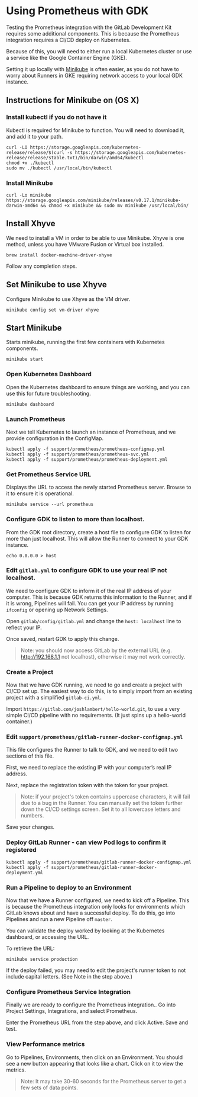# Using Prometheus with GDK

Testing the Prometheus integration with the GitLab Development Kit requires some additional components. This is because the Prometheus integration requires a CI/CD deploy on Kubernetes.

Because of this, you will need to either run a local Kubernetes cluster or use a service like the Google Container Engine (GKE).

Setting it up locally with [Minikube](https://github.com/kubernetes/minikube) is often easier, as you do not have to worry about Runners in GKE requiring network access to your local GDK instance.

## Instructions for Minikube on (OS X)

### Install kubectl if you do not have it

Kubectl is required for Minikube to function. You will need to download it, and add it to your path.

```
curl -LO https://storage.googleapis.com/kubernetes-release/release/$(curl -s https://storage.googleapis.com/kubernetes-release/release/stable.txt)/bin/darwin/amd64/kubectl
chmod +x ./kubectl
sudo mv ./kubectl /usr/local/bin/kubectl
```

### Install Minikube
```
curl -Lo minikube https://storage.googleapis.com/minikube/releases/v0.17.1/minikube-darwin-amd64 && chmod +x minikube && sudo mv minikube /usr/local/bin/
```

## Install Xhyve

We need to install a VM in order to be able to use Minikube. Xhyve is one method, unless you have VMware Fusion or Virtual box installed.

```
brew install docker-machine-driver-xhyve
```

Follow any completion steps.

## Set Minikube to use Xhyve

Configure Minikube to use Xhyve as the VM driver.

```
minikube config set vm-driver xhyve
```

## Start Minikube

Starts minikube, running the first few containers with Kubernetes components.

```
minikube start
```

### Open Kubernetes Dashboard

Open the Kubernetes dashboard to ensure things are working, and you can use this for future troubleshooting.

```
minikube dashboard
```

### Launch Prometheus

Next we tell Kubernetes to launch an instance of Prometheus, and we provide configuration in the ConfigMap.

```
kubectl apply -f support/prometheus/prometheus-configmap.yml
kubectl apply -f support/prometheus/prometheus-svc.yml
kubectl apply -f support/prometheus/prometheus-deployment.yml
```

### Get Prometheus Service URL

Displays the URL to access the newly started Prometheus server. Browse to it to ensure it is operational.

```
minikube service --url prometheus
```

### Configure GDK to listen to more than localhost.

From the GDK root directory, create a host file to configure GDK to listen for more than just localhost. This will allow the Runner to connect to your GDK instance.

```
echo 0.0.0.0 > host
```

### Edit `gitlab.yml` to configure GDK to use your real IP not localhost.

We need to configure GDK to inform it of the real IP address of your computer. This is because GDK returns this information to the Runner, and if it is wrong, Pipelines will fail. You can get your IP address by running `ifconfig` or opening up Network Settings.

Open `gitlab/config/gitlab.yml` and change the `host: localhost` line to reflect your IP.

Once saved, restart GDK to apply this change.

> Note: you should now access GitLab by the external URL (e.g. http://192.168.1.1 not localhost), otherwise it may not work correctly.

### Create a Project

Now that we have GDK running, we need to go and create a project with CI/CD set up. The easiest way to do this, is to simply import from an existing project with a simplified `gitlab-ci.yml`.

Import `https://gitlab.com/joshlambert/hello-world.git`, to use a very simple CI/CD pipeline with no requirements. (It just spins up a hello-world container.)

### Edit `support/prometheus/gitlab-runner-docker-configmap.yml`
This file configures the Runner to talk to GDK, and we need to edit two sections of this file.

First, we need to replace the existing IP with your computer’s real IP address.

Next, replace the registration token with the token for your project.

> Note: if your project's token contains uppercase characters, it will fail due to a bug in the Runner. You can manually set the token further down the CI/CD settings screen. Set it to all lowercase letters and numbers.

Save your changes.

### Deploy GitLab Runner - can view Pod logs to confirm it registered
```
kubectl apply -f support/prometheus/gitlab-runner-docker-configmap.yml
kubectl apply -f support/prometheus/gitlab-runner-docker-deployment.yml
```

### Run a Pipeline to deploy to an Environment
Now that we have a Runner configured, we need to kick off a Pipeline. This is because the Prometheus integration only looks for environments which GitLab knows about and have a successful deploy. To do this, go into Pipelines and run a new Pipeline off `master`.

You can validate the deploy worked by looking at the Kubernetes dashboard, or accessing the URL.

To retrieve the URL:
```
minikube service production
```

If the deploy failed, you may need to edit the project's runner token to not include capital letters. (See Note in the step above.)


### Configure Prometheus Service Integration
Finally we are ready to configure the Prometheus integration.. Go into Project Settings, Integrations, and select Prometheus.

Enter the Prometheus URL from the step above, and click Active. Save and test.

### View Performance metrics
Go to Pipelines, Environments, then click on an Environment. You should see a new button appearing that looks like a chart. Click on it to view the metrics.

>Note: It may take 30-60 seconds for the Prometheus server to get a few sets of data points.
